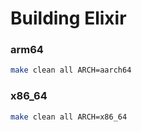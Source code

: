 # Building Elixir

### arm64

```bash
make clean all ARCH=aarch64
```

### x86_64

```bash
make clean all ARCH=x86_64
```